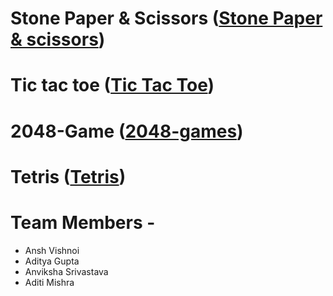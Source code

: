 # Stone Paper & Scissors ([Stone Paper & scissors](https://github.com/anshvishnoi/game-project/blob/main/Games/Stone%20Paper%20%26%20scissor/Stone%20Paper%20%26%20scissor%20Readme.md))
# Tic tac toe ([Tic Tac Toe](https://github.com/anshvishnoi/game-project/blob/main/Games/Tic%20Tac%20Toe/Readme%20(2).md))
# 2048-Game ([2048-games](https://github.com/anshvishnoi/game-project/blob/main/Games/2048-Game/Readme.md))
# Tetris   ([Tetris](https://github.com/anshvishnoi/game-project/blob/main/Games/Tetris/Readme%20(1).md))
# Team Members -
- Ansh Vishnoi 
- Aditya Gupta
- Anviksha Srivastava
- Aditi Mishra 
